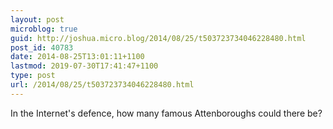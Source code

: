 ```yaml
---
layout: post
microblog: true
guid: http://joshua.micro.blog/2014/08/25/t503723734046228480.html
post_id: 40783
date: 2014-08-25T13:01:11+1100
lastmod: 2019-07-30T17:41:47+1100
type: post
url: /2014/08/25/t503723734046228480.html
---
```

In the Internet's defence, how many famous Attenboroughs could there be?
